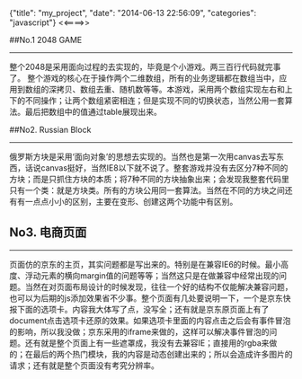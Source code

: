 {"title": "my_project",
"date": "2014-06-13 22:56:09",
"categories": "javascript"}
<<====>>

##No.1 2048 GAME 

----------


整个2048是采用面向过程的去实现的，毕竟是个小游戏。两三百行代码就完事了。
整个游戏的核心在于操作两个二维数组，所有的业务逻辑都在数组当中，应用到数组的深拷贝、数组去重、随机数等等。本游戏，采用两个数组实现左右和上下的不同操作；让两个数组紧密相连；但是实现不同的切换状态，当然公用一套算法。最后把数组中的值通过table展现出来。

##No2. Russian Block 

-----

俄罗斯方块是采用‘面向对象’的思想去实现的。当然也是第一次用canvas去写东西，话说canvas挺好，当然IE8以下就不说了。整套游戏并没有去区分7种不同的方块；而是只抓住方块的本质；将7种不同的方块抽象出来；会发现我整套代码里只有一个类：就是方块类。所有的方块公用同一套算法。当然在不同的方块之间还有有一点点小小的区别，主要在变形、创建这两个功能中有区别。

## No3. 电商页面 

----------

页面仿的京东的主页，其实问题都是写出来的。特别是在兼容IE6的时候。最小高度、浮动元素的横向margin值的问题等等；当然这只是在做兼容中经常出现的问题。当然在对页面布局设计的时候发现，往往一个好的结构不仅能解决兼容问题，也可以为后期的js添加效果省不少事。整个页面有几处要说明一下，一个是京东快报下面的选项卡。内容我大体写了点，没写全；还有就是京东原页面上有了document点击选项卡还原的效果。如果选项卡里面的内容点击之后会有事件冒泡的影响，所以我没做；京东采用的iframe来做的，这样可以解决事件冒泡的问题。还有就是整个页面上有一些遮罩成，我没有去兼容IE；直接用的rgba来做的；在最后的两个热门模块，我的内容是动态创建出来的；所以会造成许多图片的请求；还有就是整个页面没有考究分辨率。

